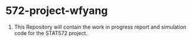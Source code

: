 # 572-project-wfyang

1. This Repository will contain the work in progress report and simulation code for the STAT572 project.
